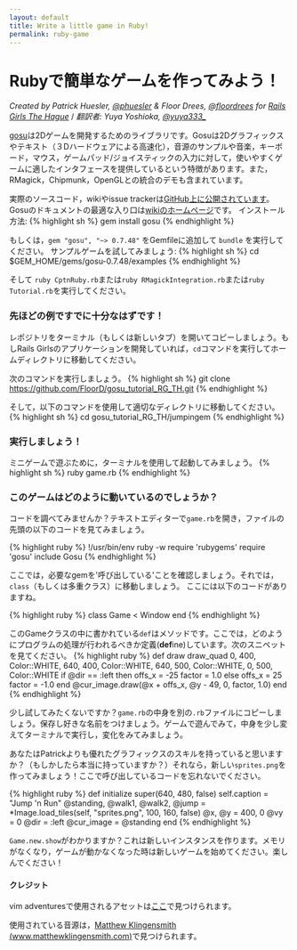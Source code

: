 ```yaml
---
layout: default
title: Write a little game in Ruby!
permalink: ruby-game
---
```


# Rubyで簡単なゲームを作ってみよう！

*Created by Patrick Huesler, [@phuesler](https://twitter.com/phuesler) & Floor Drees, [@floordrees](https://twitter.com/floordrees) for [Rails Girls The Hague](https://railsgirls.com/thehague)* / *翻訳者: Yuya Yoshioka, [@yuya333_](https://twitter.com/yuya333_)*

[gosu](http://www.libgosu.org/)は2Dゲームを開発するためのライブラリです。Gosuは2Dグラフィックスやテキスト（３Dハードウェアによる高速化），音源のサンプルや音楽，キーボード，マウス，ゲームパッド/ジョイスティックの入力に対して，使いやすくゲームに適したインタフェースを提供しているという特徴があります。また，RMagick，Chipmunk，OpenGLとの統合のデモも含まれています。

実際のソースコード，wikiやissue trackerは[GitHub上に公開されています](http://github.com/jlnr/gosu/)。Gosuのドキュメントの最適な入り口は[wikiのホームページ](http://github.com/jlnr/gosu/wiki)です。
インストール方法:
{% highlight sh %}
gem install gosu
{% endhighlight %}

もしくは，`gem "gosu", "~> 0.7.48"` をGemfileに追加して `bundle` を実行してください。
サンプルゲームを試してみましょう:
{% highlight sh %}
cd $GEM_HOME/gems/gosu-0.7.48/examples
{% endhighlight %}

そして `ruby CptnRuby.rb`または`ruby RMagickIntegration.rb`または`ruby Tutorial.rb`を実行してください。

### 先ほどの例ですでに十分なはずです！

レポジトリをターミナル（もしくは新しいタブ）を開いてコピーしましょう。もしRails Girlsのアプリケーションを開発していれば，```cd```コマンドを実行してホームディレクトリに移動してください。

次のコマンドを実行しましょう。
{% highlight sh %}
git clone https://github.com/FloorD/gosu_tutorial_RG_TH.git
{% endhighlight %}

そして，以下のコマンドを使用して適切なディレクトリに移動してください。
{% highlight sh %}
cd gosu_tutorial_RG_TH/jumpingem
{% endhighlight %}

### 実行しましょう！

ミニゲームで遊ぶために，ターミナルを使用して起動してみましょう。
{% highlight sh %}
ruby game.rb
{% endhighlight %}

### このゲームはどのように動いているのでしょうか？

コードを調べてみませんか？テキストエディターで`game.rb`を開き，ファイルの先頭の以下のコードを見てみましょう。

{% highlight ruby %}
!/usr/bin/env ruby -w
require 'rubygems'
require 'gosu'
include Gosu
{% endhighlight %}

ここでは，必要なgemを'呼び出している'ことを確認しましょう。それでは，`class`（もしくは多重クラス）に移動しましょう。
ここには以下のコードがありますね。

{% highlight ruby %}
class Game < Window
end
{% endhighlight %}

このGameクラスの中に書かれている`def`はメソッドです。ここでは，どのようにプログラムの処理が行われるべきか定義(**def**ine)しています。次のスニペットを見てください。
{% highlight ruby %}
def draw
  draw_quad 0, 400, Color::WHITE, 640, 400, Color::WHITE, 640, 500, Color::WHITE, 0, 500, Color::WHITE
    if @dir == :left then
      offs_x = -25
      factor = 1.0
    else
      offs_x = 25
      factor = -1.0
  end
  @cur_image.draw(@x + offs_x, @y - 49, 0, factor, 1.0)
end
{% endhighlight %}

少し試してみたくないですか？`game.rb`の中身を別の`.rb`ファイルにコピーしましょう。保存し好きな名前をつけましょう。ゲームで遊んでみて，中身を少し変えてターミナルで実行し，変化をみてみましょう。

あなたはPatrickよりも優れたグラフィックスのスキルを持っていると思いますか？（もしかしたら本当に持っていますか？）それなら，新しい`sprites.png`を作ってみましょう！ここで呼び出しているコードを忘れないでください。

{% highlight ruby %}
def initialize
    super(640, 480, false)
    self.caption = "Jump 'n Run"
    @standing, @walk1, @walk2, @jump = *Image.load_tiles(self, "sprites.png", 100, 160, false)
    @x, @y = 400, 0
    @vy = 0
    @dir = :left
    @cur_image = @standing
  end
{% endhighlight %}

`Game.new.show`がわかりますか？これは新しいインスタンスを作ります。メモリがなくなり，ゲームが動かなくなった時は新しいゲームを始めてください。楽しんでください！

#### クレジット

vim adventuresで使用されるアセットは[ここ](http://www.lostgarden.com/2007/05/dancs-miraculously-flexible-game.html)で見つけられます。

使用されている音源は，[Matthew Klingensmith (www.matthewklingensmith.com)](http://opengameart.org/content/matts-creative-commons-music)で見つけられます。
